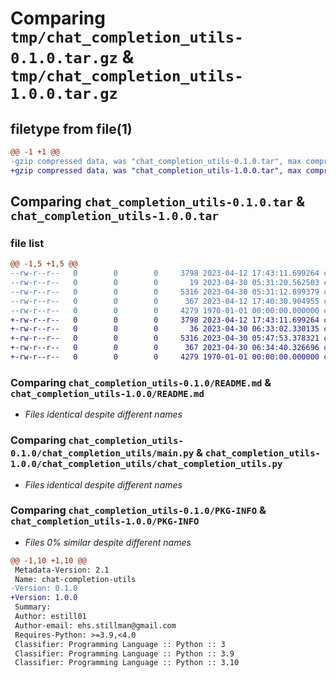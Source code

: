 # Comparing `tmp/chat_completion_utils-0.1.0.tar.gz` & `tmp/chat_completion_utils-1.0.0.tar.gz`

## filetype from file(1)

```diff
@@ -1 +1 @@
-gzip compressed data, was "chat_completion_utils-0.1.0.tar", max compression
+gzip compressed data, was "chat_completion_utils-1.0.0.tar", max compression
```

## Comparing `chat_completion_utils-0.1.0.tar` & `chat_completion_utils-1.0.0.tar`

### file list

```diff
@@ -1,5 +1,5 @@
--rw-r--r--   0        0        0     3798 2023-04-12 17:43:11.699264 chat_completion_utils-0.1.0/README.md
--rw-r--r--   0        0        0       19 2023-04-30 05:31:20.562503 chat_completion_utils-0.1.0/chat_completion_utils/__init__.py
--rw-r--r--   0        0        0     5316 2023-04-30 05:31:12.899379 chat_completion_utils-0.1.0/chat_completion_utils/main.py
--rw-r--r--   0        0        0      367 2023-04-12 17:40:30.904955 chat_completion_utils-0.1.0/pyproject.toml
--rw-r--r--   0        0        0     4279 1970-01-01 00:00:00.000000 chat_completion_utils-0.1.0/PKG-INFO
+-rw-r--r--   0        0        0     3798 2023-04-12 17:43:11.699264 chat_completion_utils-1.0.0/README.md
+-rw-r--r--   0        0        0       36 2023-04-30 06:33:02.330135 chat_completion_utils-1.0.0/chat_completion_utils/__init__.py
+-rw-r--r--   0        0        0     5316 2023-04-30 05:47:53.378321 chat_completion_utils-1.0.0/chat_completion_utils/chat_completion_utils.py
+-rw-r--r--   0        0        0      367 2023-04-30 06:34:40.326696 chat_completion_utils-1.0.0/pyproject.toml
+-rw-r--r--   0        0        0     4279 1970-01-01 00:00:00.000000 chat_completion_utils-1.0.0/PKG-INFO
```

### Comparing `chat_completion_utils-0.1.0/README.md` & `chat_completion_utils-1.0.0/README.md`

 * *Files identical despite different names*

### Comparing `chat_completion_utils-0.1.0/chat_completion_utils/main.py` & `chat_completion_utils-1.0.0/chat_completion_utils/chat_completion_utils.py`

 * *Files identical despite different names*

### Comparing `chat_completion_utils-0.1.0/PKG-INFO` & `chat_completion_utils-1.0.0/PKG-INFO`

 * *Files 0% similar despite different names*

```diff
@@ -1,10 +1,10 @@
 Metadata-Version: 2.1
 Name: chat-completion-utils
-Version: 0.1.0
+Version: 1.0.0
 Summary: 
 Author: estill01
 Author-email: ehs.stillman@gmail.com
 Requires-Python: >=3.9,<4.0
 Classifier: Programming Language :: Python :: 3
 Classifier: Programming Language :: Python :: 3.9
 Classifier: Programming Language :: Python :: 3.10
```

